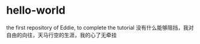 # hello-world
the first repository of Eddie, to complete the tutorial
没有什么能够阻挡，我对自由的向往，天马行空的生涯，我的心了无牵挂
